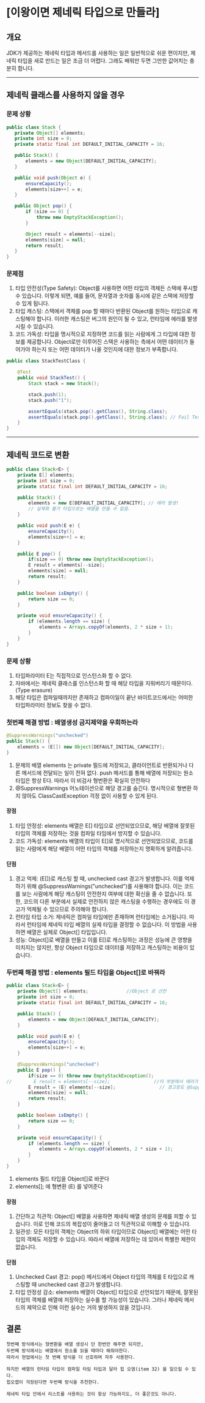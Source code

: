 # [이왕이면 제네릭 타입으로 만들라]
## 개요
JDK가 제공하는 제네릭 타입과 메서드를 사용하는 일은 일반적으로 쉬운 편이지만, 제네릭 타입을 새로 만드는 일은 조금 더 어렵다.
그래도 배워만 두면 그만한 값어치는 충분히 합니다.
- - -
## 제네릭 클래스를 사용하지 않을 경우
### 문제 상황
```JAVA
public class Stack {
   private Object[] elements;
   private int size = 0;
   private static final int DEFAULT_INITIAL_CAPACITY = 16;

   public Stack() {
       elements = new Object[DEFAULT_INITIAL_CAPACITY];
   }

   public void push(Object e) {
       ensureCapacity();
       elements[size++] = e;
   }

   public Object pop() {
       if (size == 0) {
           throw new EmptyStackException();
       }

       Object result = elements[--size];
       elements[size] = null;
       return result;
   }
}
```
### 문제점
1. 타입 안전성(Type Safety): Object를 사용하면 어떤 타입의 객체든 스택에 푸시할 수 있습니다. 이렇게 되면, 예를 들어, 문자열과 숫자를 동시에 같은 스택에 저장할 수 있게 됩니다.
2. 타입 캐스팅: 스택에서 객체를 pop 할 때마다 반환된 Object를 원하는 타입으로 캐스팅해야 합니다. 이러한 캐스팅은 버그의 원인이 될 수 있고, 런타임에 에러를 발생시킬 수 있습니다.
3. 코드 가독성: 타입을 명시적으로 지정하면 코드를 읽는 사람에게 그 타입에 대한 정보를 제공합니다. Object로만 이루어진 스택은 사용하는 측에서 어떤 데이터가 들어가야 하는지 또는 어떤 데이터가 나올 것인지에 대한 정보가 부족합니다.

```JAVA
public class StackTestClass {

    @Test
    public void StackTest() {
        Stack stack = new Stack();

        stack.push(1);
        stack.push("1");

        assertEquals(stack.pop().getClass(), String.class);
        assertEquals(stack.pop().getClass(), String.class); // Fail Test
    }
}
```
- - -
## 제네릭 코드로 변환
```JAVA
public class Stack<E> {
    private E[] elements;
    private int size = 0;
    private static final int DEFAULT_INITIAL_CAPACITY = 16;

    public Stack() {
        elements = new E[DEFAULT_INITIAL_CAPACITY]; // 에러 발생!
        // 실체화 불가 타입으로는 배열을 만들 수 없음.
    }

    public void push(E e) {
        ensureCapacity();
        elements[size++] = e;
    }

    public E pop() {
        if(size == 0) throw new EmptyStackException();
        E result = elements[--size];
        elements[size] = null;
        return result;
    }

    public boolean isEmpty() {
        return size == 0;
    }

    private void ensureCapacity() {
        if (elements.length == size) {
            elements = Arrays.copyOf(elements, 2 * size + 1);
        }
    }
}
```
### 문제 상황
1. 타입파라미터 E는 직접적으로 인스턴스화 할 수 없다.
2. 자바에서는 제네릭 클래스를 인스턴스화 할 때 해당 타입을 지워버리기 때문이다. (Type erasure)
3. 해당 타입은 컴파일때까지만 존재하고 컴파이일이 끝난 바이트코드에서는 어떠한 타입파라미터 정보도 찾을 수 없다.

### 첫번째 해결 방법 : 배열생성 금지제약을 우회하는라
```JAVA
@SuppressWarnings("unchecked")
public Stack() {
    elements = (E[]) new Object[DEFAULT_INITIAL_CAPACITY];
}
```
1. 문제의 배열 elements 는 private 필드에 저장되고, 클라이언트로 반환되거나 다른 메서드에 전달되는 일이 전혀 없다. push 메서드를 통해 배열에 저장되는 원소 타입은 항상 E다. 따라서 이 비검사 형번환은 확실히 안전하다
2. @SuppressWarnings 어노테이션으로 해당 경고를 숨긴다. 명시적으로 형변환 하지 않아도 ClassCastException 걱정 없이 사용할 수 있게 된다.


#### 장점
1. 타입 안정성: elements 배열은 E[] 타입으로 선언되었으므로, 해당 배열에 잘못된 타입의 객체를 저장하는 것을 컴파일 타임에서 방지할 수 있습니다.
2. 코드 가독성: elements 배열의 타입이 E[]로 명시적으로 선언되었으므로, 코드를 읽는 사람에게 해당 배열이 어떤 타입의 객체를 저장하는지 명확하게 알려줍니다.
#### 단점
1. 경고 억제: (E[])로 캐스팅 할 때, unchecked cast 경고가 발생합니다. 이를 억제하기 위해 @SuppressWarnings("unchecked")를 사용해야 합니다. 이는 코드를 보는 사람에게 해당 캐스팅이 안전한지 여부에 대한 확신을 줄 수 없습니다. 또한, 코드의 다른 부분에서 실제로 안전하지 않은 캐스팅을 수행하는 경우에도 이 경고가 억제될 수 있으므로 주의해야 합니다.
2. 런타임 타입 소거: 제네릭은 컴파일 타임에만 존재하며 런타임에는 소거됩니다. 따라서 런타임에 제네릭 타입 배열의 실제 타입을 결정할 수 없습니다. 이 방법을 사용하면 배열은 실제로 Object[] 타입입니다.
3. 성능: Object[]로 배열을 만들고 이를 E[]로 캐스팅하는 과정은 성능에 큰 영향을 미치지는 않지만, 항상 Object 타입으로 데이터를 저장하고 캐스팅하는 비용이 있습니다.


### 두번째 해결 방법 : elements 필드 타입을 Object[]로 바꿔라

```JAVA
public class Stack<E> {
    private Object[] elements;              //Object 로 선언
    private int size = 0;
    private static final int DEFAULT_INITIAL_CAPACITY = 16;

    public Stack() {
        elements = new Object[DEFAULT_INITIAL_CAPACITY];
    }

    public void push(E e) {
        ensureCapacity();
        elements[size++] = e;
    }

    @SuppressWarnings("unchecked")
    public E pop() {
        if(size == 0) throw new EmptyStackException();
//        E result = elements[--size];                //이 부분에서 에러가 발생!
        E result = (E) elements[--size];                // 경고창도 @SuppressWarnings 어노테이션으로 없애버린다
        elements[size] = null;
        return result;
    }

    public boolean isEmpty() {
        return size == 0;
    }

    private void ensureCapacity() {
        if (elements.length == size) {
            elements = Arrays.copyOf(elements, 2 * size + 1);
        }
    }
}
```
1. elements 필드 타입을 Object[]로 바꾼다
2. elements[]; 에 형변환 (E) 를 넣어준다

#### 장점
1. 간단하고 직관적: Object[] 배열을 사용하면 제네릭 배열 생성의 문제를 피할 수 있습니다. 이로 인해 코드의 복잡성이 줄어들고 더 직관적으로 이해할 수 있습니다.
2. 일관성: 모든 타입의 객체는 Object의 하위 타입이므로 Object[] 배열에는 어떤 타입의 객체도 저장할 수 있습니다. 따라서 배열에 저장하는 데 있어서 특별한 제한이 없습니다.

#### 단점 
1. Unchecked Cast 경고: pop() 메서드에서 Object 타입의 객체를 E 타입으로 캐스팅할 때 unchecked cast 경고가 발생합니다.
2. 타입 안정성 감소: elements 배열이 Object[] 타입으로 선언되었기 때문에, 잘못된 타입의 객체를 배열에 저장하는 실수를 할 가능성이 있습니다. 그러나 제네릭 메서드의 제약으로 인해 이런 실수는 거의 발생하지 않을 것입니다.

## 결론
    첫번째 방식에서는 형변환을 배열 생성시 단 한번만 해주면 되지만,
    두번째 방식에서는 배열에서 원소를 읽을 때마다 해줘야한다.
    따라서 현업에서는 첫 번째 방식을 더 선호하며 자주 사용한다.

    하지만 배열의 런타임 타입이 컴파일 타임 타입과 달라 힙 오염(item 32) 을 일으킬 수 있다.
    힙오엽이 걱정된다면 두번째 방식을 추천한다.

    제네릭 타입 안에서 리스트를 사용하는 것이 항상 가능하지도, 더 좋은것도 아니다.